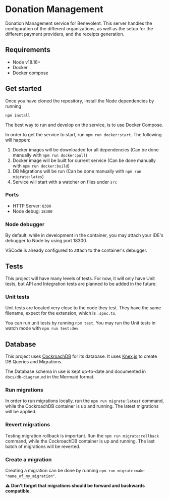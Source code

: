 # Donation Management

Donation Management service for Benevolent. This server handles the configuration of the different organizations, as well as the setup for the different payment providers, and the receipts generation.

## Requirements

- Node v18.16+
- Docker
- Docker compose

## Get started

Once you have cloned the repository, install the Node dependencies by running

```
npm install
```

The best way to run and develop on the service, is to use Docker Compose.

In order to get the service to start, run `npm run docker:start`. The following will happen:

1. Docker images will be downloaded for all dependencies (Can be done manually with `npm run docker:pull`)
2. Docker image will be built for current service (Can be done manually with `npm run docker:build`)
3. DB Migrations will be run (Can be done manually with `npm run migrate:lates`)
4. Service will start with a watcher on files under `src`

### Ports

- HTTP Server: `8300`
- Node debug: `18300`

### Node debugger

By default, while in development in the container, you may attach your IDE's debugger to Node by using port 18300.

VSCode is already configured to attach to the container's debugger.

## Tests

This project will have many levels of tests. For now, it will only have Unit tests, but API and Integration tests are planned to be added in the future.

### Unit tests

Unit tests are located very close to the code they test. They have the same filename, expect for the extension, which is `.spec.ts`.

You can run unit tests by running `npm test`. You may run the Unit tests in watch mode with `npm run test:dev`

## Database

This project uses [CockroachDB](https://www.cockroachlabs.com/docs/) for its database. It uses [Knex.js](https://knexjs.org/guide/) to create DB Queries and Migrations.

The Database schema in use is kept up-to-date and documented in `docs/db-diagram.md` in the Mermaid format.

### Run migrations

In order to run migrations locally, run the `npm run migrate:latest` command, while the CockroachDB container is up and running. The latest migrations will be applied.

### Revert migrations

Testing migration rollback is important. Run the `npm run migrate:rollback` command, while the CockroachDB container is up and running. The last batch of migrations will be reverted.

### Create a migration

Creating a migration can be done by running `npm run migrate:make -- "name_of_my_migration"`.

:warning: **Don't forget that migrations should be forward and backwards compatible.**
